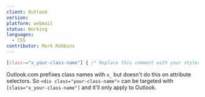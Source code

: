 ```yaml
---
client: Outlook
version:
platform: webmail
status: Working
languages:
  - CSS
contributor: Mark Robbins
---
```


```css
[class~="x_your-class-name"] { /* Replace this comment with your styles */ }
```

Outlook.com prefixes class names with `x_` but doesn't do this on attribute selectors. So `<div class="your-class-name">` can be targeted with `[class="x_your-class-name"]` and it'll only apply to Outlook.
